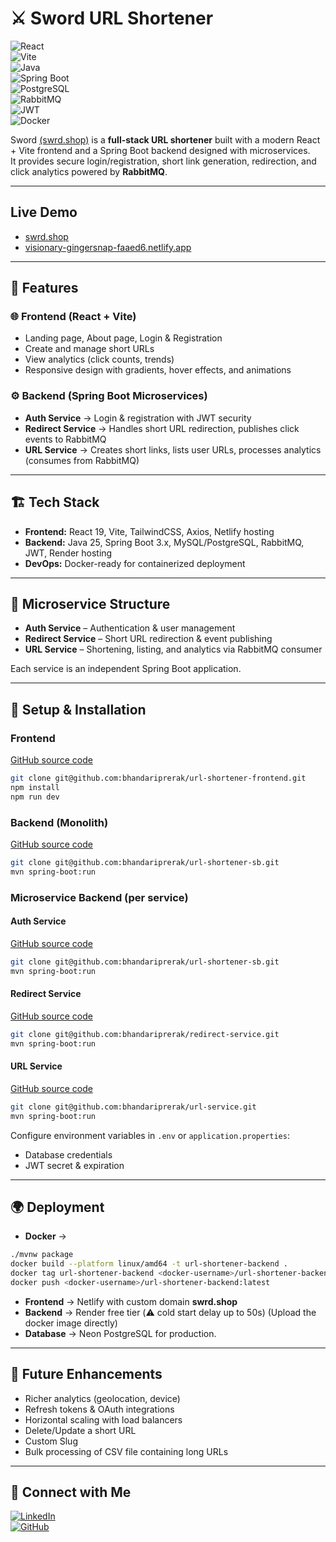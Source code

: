 # ⚔️ Sword URL Shortener  

![React](https://img.shields.io/badge/React-19-61dafb?logo=react)  
![Vite](https://img.shields.io/badge/Vite-Bundler-646cff?logo=vite)  
![Java](https://img.shields.io/badge/Java-25-orange?logo=openjdk)  
![Spring Boot](https://img.shields.io/badge/Spring%20Boot-3.x-brightgreen?logo=springboot)  
![PostgreSQL](https://img.shields.io/badge/PostgreSQL-Database-blue?logo=mysql)  
![RabbitMQ](https://img.shields.io/badge/RabbitMQ-Message%20Broker-ff6600?logo=rabbitmq)  
![JWT](https://img.shields.io/badge/JWT-Security-purple?logo=jsonwebtokens)  
![Docker](https://img.shields.io/badge/Docker-Ready-2496ED?logo=docker)  

Sword [(swrd.shop)](**swrd.shop**) is a **full-stack URL shortener** built with a modern React + Vite frontend and a Spring Boot backend designed with microservices.  
It provides secure login/registration, short link generation, redirection, and click analytics powered by **RabbitMQ**.  

---

## Live Demo
- [swrd.shop](https://swrd.shop)
- [visionary-gingersnap-faaed6.netlify.app](https://visionary-gingersnap-faaed6.netlify.app/)
---

## 🚀 Features  

### 🌐 Frontend (React + Vite)
- Landing page, About page, Login & Registration
- Create and manage short URLs  
- View analytics (click counts, trends)  
- Responsive design with gradients, hover effects, and animations  

### ⚙️ Backend (Spring Boot Microservices)  
- **Auth Service** → Login & registration with JWT security  
- **Redirect Service** → Handles short URL redirection, publishes click events to RabbitMQ  
- **URL Service** → Creates short links, lists user URLs, processes analytics (consumes from RabbitMQ)  

---

## 🏗️ Tech Stack  

- **Frontend:** React 19, Vite, TailwindCSS, Axios, Netlify hosting  
- **Backend:** Java 25, Spring Boot 3.x, MySQL/PostgreSQL, RabbitMQ, JWT, Render hosting  
- **DevOps:** Docker-ready for containerized deployment  

---

## 📂 Microservice Structure  

- **Auth Service** – Authentication & user management  
- **Redirect Service** – Short URL redirection & event publishing  
- **URL Service** – Shortening, listing, and analytics via RabbitMQ consumer  

Each service is an independent Spring Boot application.  

---

## 🔧 Setup & Installation  

### Frontend
[GitHub source code](https://github.com/bhandariprerak/url-shortener-frontend)
```bash
git clone git@github.com:bhandariprerak/url-shortener-frontend.git
npm install
npm run dev
```
### Backend (Monolith)
[GitHub source code](https://github.com/bhandariprerak/url-shortener-sb)

```bash
git clone git@github.com:bhandariprerak/url-shortener-sb.git
mvn spring-boot:run
```
### Microservice Backend (per service)
#### Auth Service
[GitHub source code](https://github.com/bhandariprerak/url-shortener-sb)
```bash
git clone git@github.com:bhandariprerak/url-shortener-sb.git
mvn spring-boot:run
```

#### Redirect Service
[GitHub source code](https://github.com/bhandariprerak/redirect-service)
```bash
git clone git@github.com:bhandariprerak/redirect-service.git
mvn spring-boot:run
```

#### URL Service
[GitHub source code](https://github.com/bhandariprerak/url-service)
```bash
git clone git@github.com:bhandariprerak/url-service.git
mvn spring-boot:run
```

Configure environment variables in `.env` or `application.properties`:  
- Database credentials  
- JWT secret & expiration
---

## 🌍 Deployment  
- **Docker** →
```bash
./mvnw package
docker build --platform linux/amd64 -t url-shortener-backend .
docker tag url-shortener-backend <docker-username>/url-shortener-backend:latest
docker push <docker-username>/url-shortener-backend:latest
```
- **Frontend** → Netlify with custom domain **swrd.shop**  
- **Backend** → Render free tier (⚠️ cold start delay up to 50s) (Upload the docker image directly)
- **Database** → Neon PostgreSQL for production.
---

## 🔮 Future Enhancements  

- Richer analytics (geolocation, device)
- Refresh tokens & OAuth integrations  
- Horizontal scaling with load balancers  
- Delete/Update a short URL
- Custom Slug
- Bulk processing of CSV file containing long URLs
---

## 🤝 Connect with Me  

[![LinkedIn](https://img.shields.io/badge/LinkedIn-Connect-blue?logo=linkedin)](https://www.linkedin.com/in/prerak-bhandari)  
[![GitHub](https://img.shields.io/badge/GitHub-Follow-black?logo=github)](https://github.com/bhandariprerak)  